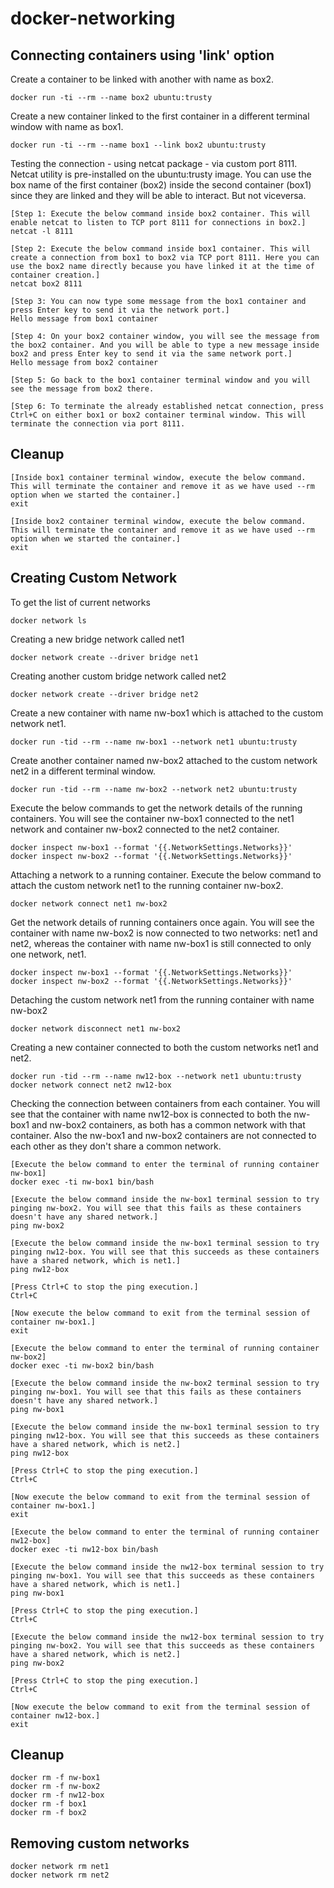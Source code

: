 # docker-networking

## Connecting containers using 'link' option

Create a container to be linked with another with name as box2.

```
docker run -ti --rm --name box2 ubuntu:trusty
```

Create a new container linked to the first container in a different terminal window with name as box1.

```
docker run -ti --rm --name box1 --link box2 ubuntu:trusty
```

Testing the connection - using netcat package - via custom port 8111. Netcat utility is pre-installed on the ubuntu:trusty image. You can use the box name of the first container (box2) inside the second container (box1) since they are linked and they will be able to interact. But not viceversa.
```
[Step 1: Execute the below command inside box2 container. This will enable netcat to listen to TCP port 8111 for connections in box2.]
netcat -l 8111

[Step 2: Execute the below command inside box1 container. This will create a connection from box1 to box2 via TCP port 8111. Here you can use the box2 name directly because you have linked it at the time of container creation.]
netcat box2 8111

[Step 3: You can now type some message from the box1 container and press Enter key to send it via the network port.]
Hello message from box1 container

[Step 4: On your box2 container window, you will see the message from the box2 container. And you will be able to type a new message inside box2 and press Enter key to send it via the same network port.]
Hello message from box2 container

[Step 5: Go back to the box1 container terminal window and you will see the message from box2 there.

[Step 6: To terminate the already established netcat connection, press Ctrl+C on either box1 or box2 container terminal window. This will terminate the connection via port 8111.
```

## Cleanup
```
[Inside box1 container terminal window, execute the below command. This will terminate the container and remove it as we have used --rm option when we started the container.]
exit

[Inside box2 container terminal window, execute the below command. This will terminate the container and remove it as we have used --rm option when we started the container.]
exit
```


## Creating Custom Network

To get the list of current networks

```
docker network ls
```

Creating a new bridge network called net1

```
docker network create --driver bridge net1
```

Creating another custom bridge network called net2

```
docker network create --driver bridge net2
```

Create a new container with name nw-box1 which is attached to the custom network net1.

```
docker run -tid --rm --name nw-box1 --network net1 ubuntu:trusty
```

Create another container named nw-box2 attached to the custom network net2 in a different terminal window.

```
docker run -tid --rm --name nw-box2 --network net2 ubuntu:trusty
```

Execute the below commands to get the network details of the running containers. You will see the container nw-box1 connected to the net1 network and container nw-box2 connected to the net2 container.

```
docker inspect nw-box1 --format '{{.NetworkSettings.Networks}}'
docker inspect nw-box2 --format '{{.NetworkSettings.Networks}}'
```

Attaching a network to a running container. Execute the below command to attach the custom network net1 to the running container nw-box2.

```
docker network connect net1 nw-box2
```

Get the network details of running containers once again. You will see the container with name nw-box2 is now connected to two networks: net1 and net2, whereas the container with name nw-box1 is still connected to only one network, net1.

```
docker inspect nw-box1 --format '{{.NetworkSettings.Networks}}'
docker inspect nw-box2 --format '{{.NetworkSettings.Networks}}'
```

Detaching the custom network net1 from the running container with name nw-box2

```
docker network disconnect net1 nw-box2
```

Creating a new container connected to both the custom networks net1 and net2.

```
docker run -tid --rm --name nw12-box --network net1 ubuntu:trusty
docker network connect net2 nw12-box
```

Checking the connection between containers from each container. You will see that the container with name nw12-box is connected to both the nw-box1 and nw-box2 containers, as both has a common network with that container.  Also the nw-box1 and nw-box2 containers are not connected to each other as they don't share a common network.

```
[Execute the below command to enter the terminal of running container nw-box1]
docker exec -ti nw-box1 bin/bash

[Execute the below command inside the nw-box1 terminal session to try pinging nw-box2. You will see that this fails as these containers doesn't have any shared network.]
ping nw-box2

[Execute the below command inside the nw-box1 terminal session to try pinging nw12-box. You will see that this succeeds as these containers have a shared network, which is net1.]
ping nw12-box

[Press Ctrl+C to stop the ping execution.]
Ctrl+C

[Now execute the below command to exit from the terminal session of container nw-box1.]
exit
```

```
[Execute the below command to enter the terminal of running container nw-box2]
docker exec -ti nw-box2 bin/bash

[Execute the below command inside the nw-box2 terminal session to try pinging nw-box1. You will see that this fails as these containers doesn't have any shared network.]
ping nw-box1

[Execute the below command inside the nw-box1 terminal session to try pinging nw12-box. You will see that this succeeds as these containers have a shared network, which is net2.]
ping nw12-box

[Press Ctrl+C to stop the ping execution.]
Ctrl+C

[Now execute the below command to exit from the terminal session of container nw-box1.]
exit
```

```
[Execute the below command to enter the terminal of running container nw12-box]
docker exec -ti nw12-box bin/bash

[Execute the below command inside the nw12-box terminal session to try pinging nw-box1. You will see that this succeeds as these containers have a shared network, which is net1.]
ping nw-box1

[Press Ctrl+C to stop the ping execution.]
Ctrl+C

[Execute the below command inside the nw12-box terminal session to try pinging nw-box2. You will see that this succeeds as these containers have a shared network, which is net2.]
ping nw-box2

[Press Ctrl+C to stop the ping execution.]
Ctrl+C

[Now execute the below command to exit from the terminal session of container nw12-box.]
exit
```

## Cleanup

```
docker rm -f nw-box1
docker rm -f nw-box2
docker rm -f nw12-box
docker rm -f box1
docker rm -f box2
```

## Removing custom networks

```
docker network rm net1
docker network rm net2
```

